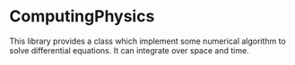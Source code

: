 # ComputingPhysics
This library provides a class which implement some numerical algorithm to solve differential equations. It can integrate over space and time.
